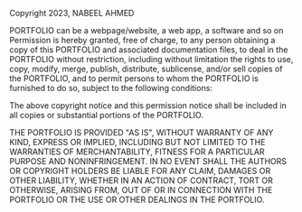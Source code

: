 Copyright 2023, NABEEL AHMED

PORTFOLIO can be a webpage/website, a web app, a software and so on
Permission is hereby granted, free of charge, to any person obtaining a copy of this PORTFOLIO and associated documentation files, to deal in the PORTFOLIO without restriction, including without limitation the rights to use, copy, modify, merge, publish, distribute, sublicense, and/or sell copies of the PORTFOLIO, and to permit persons to whom the PORTFOLIO is furnished to do so, subject to the following conditions:

The above copyright notice and this permission notice shall be included in all copies or substantial portions of the PORTFOLIO.

THE PORTFOLIO IS PROVIDED "AS IS", WITHOUT WARRANTY OF ANY KIND, EXPRESS OR IMPLIED, INCLUDING BUT NOT LIMITED TO THE WARRANTIES OF MERCHANTABILITY, FITNESS FOR A PARTICULAR PURPOSE AND NONINFRINGEMENT. IN NO EVENT SHALL THE AUTHORS OR COPYRIGHT HOLDERS BE LIABLE FOR ANY CLAIM, DAMAGES OR OTHER LIABILITY, WHETHER IN AN ACTION OF CONTRACT, TORT OR OTHERWISE, ARISING FROM, OUT OF OR IN CONNECTION WITH THE PORTFOLIO OR THE USE OR OTHER DEALINGS IN THE PORTFOLIO.
